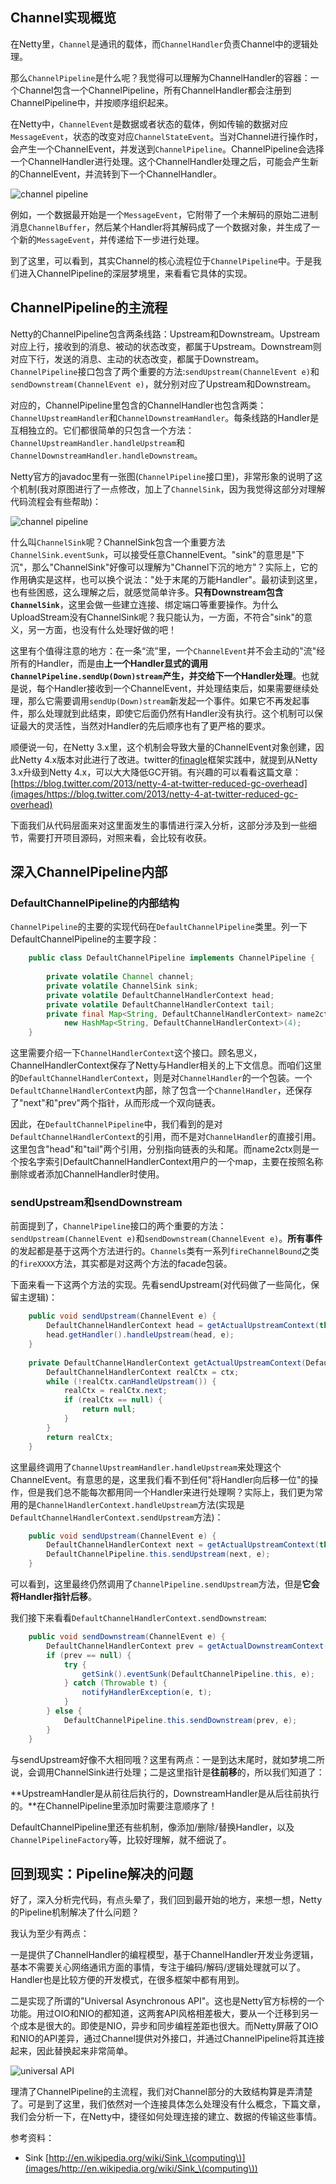 
## Channel实现概览

在Netty里，`Channel`是通讯的载体，而`ChannelHandler`负责Channel中的逻辑处理。

那么`ChannelPipeline`是什么呢？我觉得可以理解为ChannelHandler的容器：一个Channel包含一个ChannelPipeline，所有ChannelHandler都会注册到ChannelPipeline中，并按顺序组织起来。

在Netty中，`ChannelEvent`是数据或者状态的载体，例如传输的数据对应`MessageEvent`，状态的改变对应`ChannelStateEvent`。当对Channel进行操作时，会产生一个ChannelEvent，并发送到`ChannelPipeline`。ChannelPipeline会选择一个ChannelHandler进行处理。这个ChannelHandler处理之后，可能会产生新的ChannelEvent，并流转到下一个ChannelHandler。


![channel pipeline][1]


例如，一个数据最开始是一个`MessageEvent`，它附带了一个未解码的原始二进制消息`ChannelBuffer`，然后某个Handler将其解码成了一个数据对象，并生成了一个新的`MessageEvent`，并传递给下一步进行处理。

到了这里，可以看到，其实Channel的核心流程位于`ChannelPipeline`中。于是我们进入ChannelPipeline的深层梦境里，来看看它具体的实现。

## ChannelPipeline的主流程

Netty的ChannelPipeline包含两条线路：Upstream和Downstream。Upstream对应上行，接收到的消息、被动的状态改变，都属于Upstream。Downstream则对应下行，发送的消息、主动的状态改变，都属于Downstream。`ChannelPipeline`接口包含了两个重要的方法:`sendUpstream(ChannelEvent e)`和`sendDownstream(ChannelEvent e)`，就分别对应了Upstream和Downstream。

对应的，ChannelPipeline里包含的ChannelHandler也包含两类：`ChannelUpstreamHandler`和`ChannelDownstreamHandler`。每条线路的Handler是互相独立的。它们都很简单的只包含一个方法：`ChannelUpstreamHandler.handleUpstream`和`ChannelDownstreamHandler.handleDownstream`。

Netty官方的javadoc里有一张图(`ChannelPipeline`接口里)，非常形象的说明了这个机制(我对原图进行了一点修改，加上了`ChannelSink`，因为我觉得这部分对理解代码流程会有些帮助)：


![channel pipeline][2]

什么叫`ChannelSink`呢？ChannelSink包含一个重要方法`ChannelSink.eventSunk`，可以接受任意ChannelEvent。"sink"的意思是"下沉"，那么"ChannelSink"好像可以理解为"Channel下沉的地方"？实际上，它的作用确实是这样，也可以换个说法："处于末尾的万能Handler"。最初读到这里，也有些困惑，这么理解之后，就感觉简单许多。**只有Downstream包含`ChannelSink`**，这里会做一些建立连接、绑定端口等重要操作。为什么UploadStream没有ChannelSink呢？我只能认为，一方面，不符合"sink"的意义，另一方面，也没有什么处理好做的吧！

这里有个值得注意的地方：在一条“流”里，一个`ChannelEvent`并不会主动的"流"经所有的Handler，而是由**上一个Handler显式的调用`ChannelPipeline.sendUp(Down)stream`产生，并交给下一个Handler处理**。也就是说，每个Handler接收到一个ChannelEvent，并处理结束后，如果需要继续处理，那么它需要调用`sendUp(Down)stream`新发起一个事件。如果它不再发起事件，那么处理就到此结束，即使它后面仍然有Handler没有执行。这个机制可以保证最大的灵活性，当然对Handler的先后顺序也有了更严格的要求。

顺便说一句，在Netty 3.x里，这个机制会导致大量的ChannelEvent对象创建，因此Netty 4.x版本对此进行了改进。twitter的[finagle](images/https://github.com/twitter/finagle)框架实践中，就提到从Netty 3.x升级到Netty 4.x，可以大大降低GC开销。有兴趣的可以看看这篇文章：[https://blog.twitter.com/2013/netty-4-at-twitter-reduced-gc-overhead](images/https://blog.twitter.com/2013/netty-4-at-twitter-reduced-gc-overhead)

下面我们从代码层面来对这里面发生的事情进行深入分析，这部分涉及到一些细节，需要打开项目源码，对照来看，会比较有收获。

## 深入ChannelPipeline内部

### DefaultChannelPipeline的内部结构

`ChannelPipeline`的主要的实现代码在`DefaultChannelPipeline`类里。列一下DefaultChannelPipeline的主要字段：

```java
    public class DefaultChannelPipeline implements ChannelPipeline {
    
        private volatile Channel channel;
        private volatile ChannelSink sink;
        private volatile DefaultChannelHandlerContext head;
        private volatile DefaultChannelHandlerContext tail;
        private final Map<String, DefaultChannelHandlerContext> name2ctx =
            new HashMap<String, DefaultChannelHandlerContext>(4);
    }
```

这里需要介绍一下`ChannelHandlerContext`这个接口。顾名思义，ChannelHandlerContext保存了Netty与Handler相关的上下文信息。而咱们这里的`DefaultChannelHandlerContext`，则是对`ChannelHandler`的一个包装。一个`DefaultChannelHandlerContext`内部，除了包含一个`ChannelHandler`，还保存了"next"和"prev"两个指针，从而形成一个双向链表。

因此，在`DefaultChannelPipeline`中，我们看到的是对`DefaultChannelHandlerContext`的引用，而不是对`ChannelHandler`的直接引用。这里包含"head"和"tail"两个引用，分别指向链表的头和尾。而name2ctx则是一个按名字索引DefaultChannelHandlerContext用户的一个map，主要在按照名称删除或者添加ChannelHandler时使用。

### sendUpstream和sendDownstream

前面提到了，`ChannelPipeline`接口的两个重要的方法：`sendUpstream(ChannelEvent e)`和`sendDownstream(ChannelEvent e)`。**所有事件**的发起都是基于这两个方法进行的。`Channels`类有一系列`fireChannelBound`之类的`fireXXXX`方法，其实都是对这两个方法的facade包装。

下面来看一下这两个方法的实现。先看sendUpstream(对代码做了一些简化，保留主逻辑)：

```java
    public void sendUpstream(ChannelEvent e) {
        DefaultChannelHandlerContext head = getActualUpstreamContext(this.head);
        head.getHandler().handleUpstream(head, e);
    }
    
    private DefaultChannelHandlerContext getActualUpstreamContext(DefaultChannelHandlerContext ctx) {
        DefaultChannelHandlerContext realCtx = ctx;
        while (!realCtx.canHandleUpstream()) {
            realCtx = realCtx.next;
            if (realCtx == null) {
                return null;
            }
        }
        return realCtx;
    }
```

这里最终调用了`ChannelUpstreamHandler.handleUpstream`来处理这个ChannelEvent。有意思的是，这里我们看不到任何"将Handler向后移一位"的操作，但是我们总不能每次都用同一个Handler来进行处理啊？实际上，我们更为常用的是`ChannelHandlerContext.handleUpstream`方法(实现是`DefaultChannelHandlerContext.sendUpstream`方法)：

```java
	public void sendUpstream(ChannelEvent e) {
		DefaultChannelHandlerContext next = getActualUpstreamContext(this.next);
		DefaultChannelPipeline.this.sendUpstream(next, e);
	}
```

可以看到，这里最终仍然调用了`ChannelPipeline.sendUpstream`方法，但是**它会将Handler指针后移**。

我们接下来看看`DefaultChannelHandlerContext.sendDownstream`:

```java
	public void sendDownstream(ChannelEvent e) {
		DefaultChannelHandlerContext prev = getActualDownstreamContext(this.prev);
		if (prev == null) {
			try {
				getSink().eventSunk(DefaultChannelPipeline.this, e);
			} catch (Throwable t) {
				notifyHandlerException(e, t);
			}
		} else {
			DefaultChannelPipeline.this.sendDownstream(prev, e);
		}
	}
```

与sendUpstream好像不大相同哦？这里有两点：一是到达末尾时，就如梦境二所说，会调用ChannelSink进行处理；二是这里指针是**往前移**的，所以我们知道了：

**UpstreamHandler是从前往后执行的，DownstreamHandler是从后往前执行的。**在ChannelPipeline里添加时需要注意顺序了！

DefaultChannelPipeline里还有些机制，像添加/删除/替换Handler，以及`ChannelPipelineFactory`等，比较好理解，就不细说了。

## 回到现实：Pipeline解决的问题

好了，深入分析完代码，有点头晕了，我们回到最开始的地方，来想一想，Netty的Pipeline机制解决了什么问题？

我认为至少有两点：

一是提供了ChannelHandler的编程模型，基于ChannelHandler开发业务逻辑，基本不需要关心网络通讯方面的事情，专注于编码/解码/逻辑处理就可以了。Handler也是比较方便的开发模式，在很多框架中都有用到。

二是实现了所谓的"Universal Asynchronous API"。这也是Netty官方标榜的一个功能。用过OIO和NIO的都知道，这两套API风格相差极大，要从一个迁移到另一个成本是很大的。即使是NIO，异步和同步编程差距也很大。而Netty屏蔽了OIO和NIO的API差异，通过Channel提供对外接口，并通过ChannelPipeline将其连接起来，因此替换起来非常简单。


![universal API][3]

理清了ChannelPipeline的主流程，我们对Channel部分的大致结构算是弄清楚了。可是到了这里，我们依然对一个连接具体怎么处理没有什么概念，下篇文章，我们会分析一下，在Netty中，捷径如何处理连接的建立、数据的传输这些事情。


  [1]: http://static.oschina.net/uploads/space/2013/0921/174032_18rb_190591.png
  [2]: http://static.oschina.net/uploads/space/2013/1109/075339_Kjw6_190591.png
  [3]: http://static.oschina.net/uploads/space/2013/1124/001528_TBb5_190591.jpg

参考资料：

* Sink [http://en.wikipedia.org/wiki/Sink_\(computing\)](images/http://en.wikipedia.org/wiki/Sink_\(computing\))